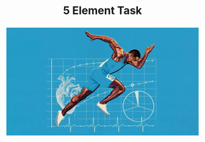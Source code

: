 <html>
<style>
h1 {text-align: center;}
img {
</style>
<h1><p align; center>5 Element Task</h1>
<img src="image.jpg">
